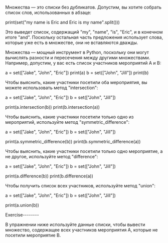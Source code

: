 Множества — это списки без дубликатов. Допустим, вы хотите собрать список слов, использованных в абзаце:

print(set("my name is Eric and Eric is my name".split()))

Это выведет список, содержащий "my", "name", "is", "Eric", и в конечном итоге "and". Поскольку остальная часть предложения использует слова, которые уже есть в множестве, они не вставляются дважды.

Множества — мощный инструмент в Python, поскольку они могут вычислять разности и пересечения между другими множествами. Например, допустим, у вас есть список участников мероприятий A и B:

a = set(["Jake", "John", "Eric"])
print(a)
b = set(["John", "Jill"])
print(b)

Чтобы выяснить, какие участники посетили оба мероприятия, вы можете использовать метод "intersection":

a = set(["Jake", "John", "Eric"])
b = set(["John", "Jill"])

print(a.intersection(b))
print(b.intersection(a))

Чтобы выяснить, какие участники посетили только одно из мероприятий, используйте метод "symmetric_difference":

a = set(["Jake", "John", "Eric"])
b = set(["John", "Jill"])

print(a.symmetric_difference(b))
print(b.symmetric_difference(a))

Чтобы выяснить, какие участники посетили только одно мероприятие, а не другое, используйте метод "difference":

a = set(["Jake", "John", "Eric"])
b = set(["John", "Jill"])

print(a.difference(b))
print(b.difference(a))

Чтобы получить список всех участников, используйте метод "union":

a = set(["Jake", "John", "Eric"])
b = set(["John", "Jill"])

print(a.union(b))

Exercise--------

В упражнении ниже используйте данные списки, чтобы вывести множество, содержащее всех участников мероприятия A, которые не посетили мероприятие B.